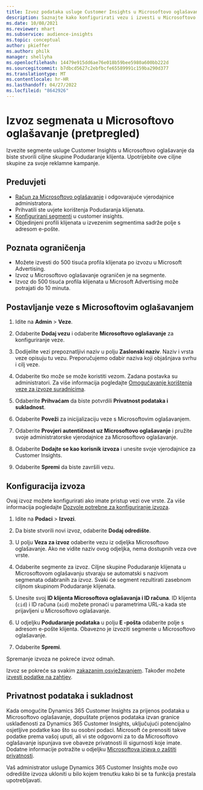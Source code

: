 ```yaml
---
title: Izvoz podataka usluge Customer Insights u Microsoftovo oglašavanje
description: Saznajte kako konfigurirati vezu i izvesti u Microsoftovo oglašavanje.
ms.date: 10/08/2021
ms.reviewer: mhart
ms.subservice: audience-insights
ms.topic: conceptual
author: pkieffer
ms.author: philk
manager: shellyha
ms.openlocfilehash: 14479e915dd6ae76e018b59bee5980a600bb222d
ms.sourcegitcommit: b7dbcd5627c2ebfbcfe65589991c159ba290d377
ms.translationtype: MT
ms.contentlocale: hr-HR
ms.lasthandoff: 04/27/2022
ms.locfileid: "8642926"
---
```

# <a name="export-segments-to-microsoft-advertising-preview"></a>Izvoz segmenata u Microsoftovo oglašavanje (pretpregled)

Izvezite segmente usluge Customer Insights u Microsoftovo oglašavanje da biste stvorili ciljne skupine Podudaranje klijenta. Upotrijebite ove ciljne skupine za svoje reklamne kampanje.

## <a name="prerequisites"></a>Preduvjeti

-   [Račun za Microsoftovo oglašavanje](https://ads.microsoft.com/) i odgovarajuće vjerodajnice administratora.
-   Prihvatili ste uvjete korištenja Podudaranja klijenata. 
-   [Konfigurirani segmenti](segments.md) u customer insights.
-   Objedinjeni profili klijenata u izvezenim segmentima sadrže polje s adresom e-pošte.

## <a name="known-limitations"></a>Poznata ograničenja

- Možete izvesti do 500 tisuća profila klijenata po izvozu u Microsoft Advertising.
- Izvoz u Microsoftovo oglašavanje ograničen je na segmente.
- Izvoz do 500 tisuća profila klijenata u Microsoft Advertising može potrajati do 10 minuta. 


## <a name="set-up-the-connection-to-microsoft-advertising"></a>Postavljanje veze s Microsoftovim oglašavanjem

1. Idite na **Admin** > **Veze**.

1. Odaberite **Dodaj vezu** i odaberite **Microsoftovo oglašavanje** za konfiguriranje veze.

1. Dodijelite vezi prepoznatljivi naziv u polju **Zaslonski naziv**. Naziv i vrsta veze opisuju tu vezu. Preporučujemo odabir naziva koji objašnjava svrhu i cilj veze.

1. Odaberite tko može se može koristiti vezom. Zadana postavka su administratori. Za više informacija pogledajte [Omogućavanje korištenja veze za izvoze suradnicima](connections.md#allow-contributors-to-use-a-connection-for-exports).

1. Odaberite **Prihvaćam** da biste potvrdili **Privatnost podataka i sukladnost**.

1. Odaberite **Poveži** za inicijalizaciju veze s Microsoftovim oglašavanjem.

1. Odaberite **Provjeri autentičnost uz Microsoftovo oglašavanje** i pružite svoje administratorske vjerodajnice za Microsoftovo oglašavanje.

1. Odaberite **Dodajte se kao korisnik izvoza** i unesite svoje vjerodajnice za Customer Insights.

1. Odaberite **Spremi** da biste završili vezu.

## <a name="configure-an-export"></a>Konfiguracija izvoza

Ovaj izvoz možete konfigurirati ako imate pristup vezi ove vrste. Za više informacija pogledajte [Dozvole potrebne za konfiguriranje izvoza](export-destinations.md#set-up-a-new-export).

1. Idite na **Podaci** > **Izvozi**.

1. Da biste stvorili novi izvoz, odaberite **Dodaj odredište**.

1. U polju **Veza za izvoz** odaberite vezu iz odjeljka Microsoftovo oglašavanje. Ako ne vidite naziv ovog odjeljka, nema dostupnih veza ove vrste.

1. Odaberite segmente za izvoz. Ciljne skupine Podudaranje klijenata u Microsoftovom oglašavanju stvaraju se automatski s nazivom segmenata odabranih za izvoz. Svaki će segment rezultirati zasebnom ciljnom skupinom Podudaranje klijenata. 

1. Unesite svoj **ID klijenta Microsoftova oglašavanja i ID računa**. ID klijenta (`cid`) i ID računa (`aid`) možete pronaći u parametrima URL-a kada ste prijavljeni u Microsoftovo oglašavanje.

1. U odjeljku **Podudaranje podataka** u polju **E -pošta** odaberite polje s adresom e-pošte klijenta. Obavezno je izvoziti segmente u Microsoftovo oglašavanje.

1. Odaberite **Spremi**.

Spremanje izvoza ne pokreće izvoz odmah.

Izvoz se pokreće sa svakim [zakazanim osvježavanjem](system.md#schedule-tab). Također možete [izvesti podatke na zahtjev](export-destinations.md#run-exports-on-demand). 


## <a name="data-privacy-and-compliance"></a>Privatnost podataka i sukladnost

Kada omogućite Dynamics 365 Customer Insights za prijenos podataka u Microsoftovo oglašavanje, dopuštate prijenos podataka izvan granice usklađenosti za Dynamics 365 Customer Insights, uključujući potencijalno osjetljive podatke kao što su osobni podaci. Microsoft će prenositi takve podatke prema vašoj uputi, ali vi ste odgovorni za to da Microsoftovo oglašavanje ispunjava sve obaveze privatnosti ili sigurnosti koje imate. Dodatne informacije potražite u odjeljku [Microsoftova izjava o zaštiti privatnosti](https://go.microsoft.com/fwlink/?linkid=396732).

Vaš administrator usluge Dynamics 365 Customer Insights može ovo odredište izvoza ukloniti u bilo kojem trenutku kako bi se ta funkcija prestala upotrebljavati.

